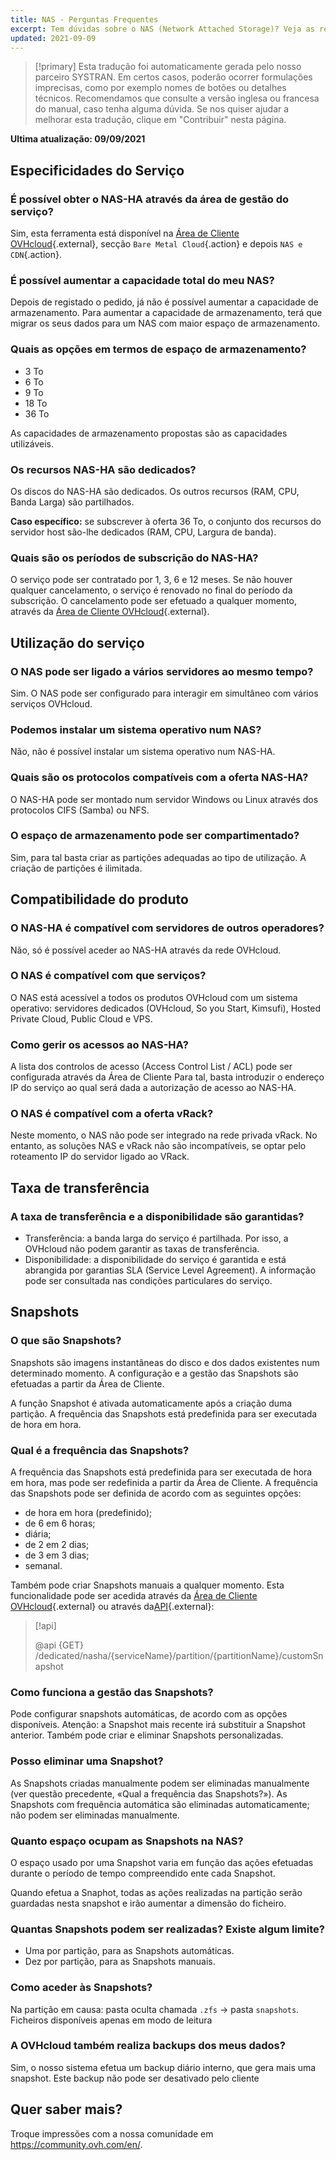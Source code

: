 ```yaml
---
title: NAS - Perguntas Frequentes
excerpt: Tem dúvidas sobre o NAS (Network Attached Storage)? Veja as repostas às perguntas mais frequentes
updated: 2021-09-09
---
```


> [!primary]
> Esta tradução foi automaticamente gerada pelo nosso parceiro SYSTRAN. Em certos casos, poderão ocorrer formulações imprecisas, como por exemplo nomes de botões ou detalhes técnicos. Recomendamos que consulte a versão inglesa ou francesa do manual, caso tenha alguma dúvida. Se nos quiser ajudar a melhorar esta tradução, clique em "Contribuir" nesta página.
>

**Ultima atualização: 09/09/2021**

## Especificidades do Serviço

### É possível obter o NAS-HA através da área de gestão do serviço?

Sim, esta ferramenta está disponível na [Área de Cliente OVHcloud](https://www.ovh.com/auth/?action=gotomanager&from=https://www.ovh.pt/&ovhSubsidiary=pt){.external}, secção `Bare Metal Cloud`{.action} e depois `NAS e CDN`{.action}.

### É possível aumentar a capacidade total do meu NAS?

Depois de registado o pedido, já não é possível aumentar a capacidade de armazenamento. Para aumentar a capacidade de armazenamento, terá que migrar os seus dados para um NAS com maior espaço de armazenamento.

### Quais as opções em termos de espaço de armazenamento?

- 3 To
- 6 To
- 9 To
- 18 To
- 36 To

As capacidades de armazenamento propostas são as capacidades utilizáveis.

### Os recursos NAS-HA são dedicados?

Os discos do NAS-HA são dedicados. Os outros recursos (RAM, CPU, Banda Larga) são partilhados.

**Caso específico:** se subscrever à oferta 36 To, o conjunto dos recursos do servidor host são-lhe dedicados (RAM, CPU, Largura de banda).

### Quais são os períodos de subscrição do NAS-HA?

O serviço pode ser contratado por 1, 3, 6 e 12 meses. Se não houver qualquer cancelamento, o serviço é renovado no final do período da subscrição. O cancelamento pode ser efetuado a qualquer momento, através da [Área de Cliente OVHcloud](https://www.ovh.com/auth/?action=gotomanager&from=https://www.ovh.pt/&ovhSubsidiary=pt){.external}.

## Utilização do serviço

### O NAS pode ser ligado a vários servidores ao mesmo tempo?

Sim. O NAS pode ser configurado para interagir em simultâneo com vários serviços OVHcloud.

### Podemos instalar um sistema operativo num NAS?

Não, não é possível instalar um sistema operativo num NAS-HA.

### Quais são os protocolos compatíveis com a oferta NAS-HA?

O NAS-HA pode ser montado num servidor Windows ou Linux através dos protocolos CIFS (Samba) ou NFS.

### O espaço de armazenamento pode ser compartimentado?

Sim, para tal basta criar as partições adequadas ao tipo de utilização. A criação de partições é ilimitada.

## Compatibilidade do produto

### O NAS-HA é compatível com servidores de outros operadores?

Não, só é possível aceder ao NAS-HA através da rede OVHcloud.

### O NAS é compatível com que serviços?

O NAS está acessível a todos os produtos OVHcloud com um sistema operativo: servidores dedicados (OVHcloud, So you Start, Kimsufi), Hosted Private Cloud, Public Cloud e VPS.

### Como gerir os acessos ao NAS-HA?

A lista dos controlos de acesso (Access Control List / ACL) pode ser configurada através da Área de Cliente Para tal, basta introduzir o endereço IP do serviço ao qual será dada a autorização de acesso ao NAS-HA.

### O NAS é compatível com a oferta vRack?

Neste momento, o NAS não pode ser integrado na rede privada vRack. No entanto, as soluções NAS e vRack não são incompatíveis, se optar pelo roteamento IP do servidor ligado ao VRack.

## Taxa de transferência

### A taxa de transferência e a disponibilidade são garantidas?

- Transferência: a banda larga do serviço é partilhada. Por isso, a OVHcloud não podem garantir as taxas de transferência.
- Disponibilidade: a disponibilidade do serviço é garantida e está abrangida por garantias SLA (Service Level Agreement). A informação pode ser consultada nas condições particulares do serviço.

## Snapshots

### O que são Snapshots?

Snapshots são imagens instantâneas do disco e dos dados existentes num determinado momento. A configuração e a gestão das Snapshots são efetuadas a partir da Área de Cliente.

A função Snapshot é ativada automaticamente após a criação duma partição. A frequência das Snapshots está predefinida para ser executada de hora em hora.

### Qual é a frequência das Snapshots?

A frequência das Snapshots está predefinida para ser executada de hora em hora, mas pode ser redefinida a partir da Área de Cliente. A frequência das Snapshots pode ser definida de acordo com as seguintes opções:

- de hora em hora (predefinido);
- de 6 em 6 horas;
- diária;
- de 2 em 2 dias;
- de 3 em 3 dias;
- semanal.

Também pode criar Snapshots manuais a qualquer momento. Esta funcionalidade pode ser acedida através da [Área de Cliente OVHcloud](https://www.ovh.com/auth/?action=gotomanager&from=https://www.ovh.pt/&ovhSubsidiary=pt){.external} ou através da[API](https://api.ovh.com/){.external}:

> [!api]
>
> @api {GET} /dedicated/nasha/{serviceName}/partition/{partitionName}/customSnapshot
>

### Como funciona a gestão das Snapshots?

Pode configurar snapshots automáticas, de acordo com as opções disponíveis. Atenção: a Snapshot mais recente irá substituir a Snapshot anterior. Também pode criar e eliminar Snapshots personalizadas.

### Posso eliminar uma Snapshot?

As Snapshots criadas manualmente podem ser eliminadas manualmente (ver questão precedente, «Qual a frequência das Snapshots?»). As Snapshots com frequência automática são eliminadas automaticamente; não podem ser eliminadas manualmente.

### Quanto espaço ocupam as Snapshots na NAS?

O espaço usado por uma Snapshot varia em função das ações efetuadas durante o período de tempo compreendido ente cada Snapshot.

Quando efetua a Snaphot, todas as ações realizadas na partição serão guardadas nesta snapshot e irão aumentar a dimensão do ficheiro.

### Quantas Snapshots podem ser realizadas? Existe algum limite?

- Uma por partição, para as Snapshots automáticas.
- Dez por partição, para as Snapshots manuais.

### Como aceder às Snapshots?

Na partição em causa: pasta oculta chamada `.zfs` → pasta `snapshots`. Ficheiros disponíveis apenas em modo de leitura

### A OVHcloud também realiza backups dos meus dados?

Sim, o nosso sistema efetua um backup diário interno, que gera mais uma snapshot. Este backup não pode ser desativado pelo cliente

## Quer saber mais?

Troque impressões com a nossa comunidade em <https://community.ovh.com/en/>.
